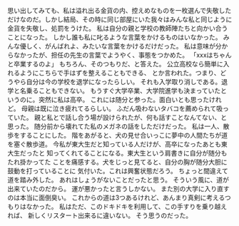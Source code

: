 思い出してみても、私は溢れ出る金貨の内、控えめなものを一枚選んで失敬した
だけなのだ。しかし結局、その時に同じ部屋にいた我々はみんな私と同じように
金貨を失敬し、処罰をうけた。
私は自分の親と学校の教師陣たちと向かい合うことになった。
しかし誰も私に叱るような言葉をかけるものはいなかった。
みんな優しく、がんばれよ、みたいな言葉をかけるだけだった。
私は意味が分からなかったが、担任の先生の言葉でようやく、事態をつかめた。
「xxxはちゃんと卒業するのよ」
もちろん、そのつもりだ、と答えた。
公立高校なら簡単に入れるようにこちらで手はずを整えることもできる、
とか言われた。つまり、どうやら自分は今の学校を退学になったらしい。
それも入学取り消しである。退学と名乗ることもできない。
もうすぐ大学卒業、大学院進学も決まっていたというのに。突然に私は高卒。
これには随分と参った。面白いとも思ったけれど。
母親は既に泣き疲れてるらしい。
ふだん吸わないタバコを薦められて吸っていた。
親と私とで話し合う場が設けられたが、何も話すことなんてない、と思った。
随分前から壊れてた私のメガネの話をしただけだった。
私は一人、散歩をすることにした。
階をあがると、犬の見せ合いっこに夢中の人間たちが道を塞ぐ散歩道。
今私が東大生だと知っている人だけが、高卒になったあとも東大生だったと
知ってくれてることになる。東大生という肩書きに自分が随分もたれ掛かってた
ことを痛感する。犬をじっと見てると、自分の胸が随分大胆に鼓動を打っていることに
気付いた。これは興奮状態だろう。
ちょっと間違えて道を踏み外した。
あれはしょうがないことだったと思う。
そういう風に、道が出来ていたのだから。
運が悪かったと言うしかない。
また別の大学に入り直すのは本当に面倒臭い。
これからの道は3つあるけれど、あんまり真剣に考えるつもりはなかった。
私はただ、このドキドキを利用して、この手すりを乗り越えれば、
新しくリスタート出来るに違いない。
そう思うのだった。
